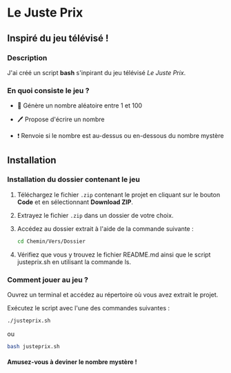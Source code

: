 # Le Juste Prix

## Inspiré du jeu télévisé !

### Description

J'ai créé un script **bash** s'inpirant du jeu télévisé *Le Juste Prix*.

### En quoi consiste le jeu ?

- :100: Génère un nombre aléatoire entre 1 et 100

- :pen: Propose d'écrire un nombre

- :exclamation: Renvoie si le nombre est au-dessus ou en-dessous du nombre mystère

## Installation

### Installation du dossier contenant le jeu

1. Téléchargez le fichier `.zip` contenant le projet en cliquant sur le bouton **Code** et en sélectionnant **Download ZIP**.
2. Extrayez le fichier `.zip` dans un dossier de votre choix.
3. Accédez au dossier extrait à l'aide de la commande suivante :

   ```bash
   cd Chemin/Vers/Dossier

4. Vérifiez que vous y trouvez le fichier README.md ainsi que le script justeprix.sh en utilisant la commande ls.

### Comment jouer au jeu ?

Ouvrez un terminal et accédez au répertoire où vous avez extrait le projet.

Exécutez le script avec l'une des commandes suivantes :

  ```bash
  ./justeprix.sh
  ```
ou
  ```bash
  bash justeprix.sh
  ```

#### Amusez-vous à deviner le nombre mystère !

